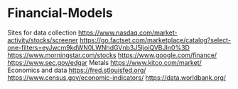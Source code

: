 # Financial-Models

Sites for data collection
https://www.nasdaq.com/market-activity/stocks/screener
https://go.factset.com/marketplace/catalog?select-one-filters=eyJwcm9kdWN0LWNhdGVnb3J5IjoiQVBJIn0%3D
https://www.morningstar.com/stocks
https://www.google.com/finance/
https://www.sec.gov/edgar
Metals
https://www.kitco.com/market/
Economics and data
https://fred.stlouisfed.org/
https://www.census.gov/economic-indicators/
https://data.worldbank.org/

